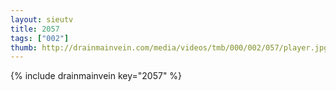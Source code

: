 ```yaml
--- 
layout: sieutv
title: 2057
tags: ["002"]
thumb: http://drainmainvein.com/media/videos/tmb/000/002/057/player.jpg
---
```

{% include drainmainvein key="2057" %} 
